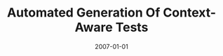 ---
title: "Automated Generation Of Context-Aware Tests"
date: 2007-01-01
venue: "29th International Conference on Software Engineering (ICSE 2007), Minneapolis, MN, USA, May 20-26, 2007"
paperurl: https://doi.org/10.1109/ICSE.2007.18
authors: "Zhimin Wang, Sebastian G Elbaum and David S Rosenblum"
awards: ""
---